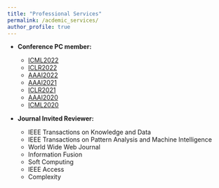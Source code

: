 ```yaml
---
title: "Professional Services"
permalink: /acdemic_services/
author_profile: true
---
```


* **Conference PC member:**
  * [ICML2022](https://icml.cc/Conferences/2022) 
  * [ICLR2022](https://iclr.cc/) 
  * [AAAI2022](https://aaai.org/Conferences/AAAI-22/)
  * [AAAI2021](https://aaai.org/Conferences/AAAI-21/)
  * [ICLR2021](https://iclr.cc/)
  * [AAAI2020](https://aaai.org/Conferences/AAAI-20/)
  * [ICML2020](https://icml.cc/)
  
* **Journal Invited Reviewer:**
  * IEEE Transactions on Knowledge and Data
  * IEEE Transactions on Pattern Analysis and Machine Intelligence
  * World Wide Web Journal
  * Information Fusion
  * Soft Computing
  * IEEE Access
  * Complexity 
